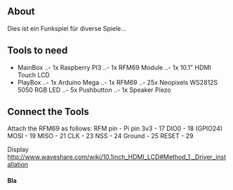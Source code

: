 ## About
Dies ist ein Funkspiel für diverse Spiele...




## Tools to need
- MainBox
..- 1x Raspberry PI3
..- 1x RFM69 Module
..- 1x 10.1" HDMI Touch LCD
- PlayBox
..- 1x Arduino Mega
..- 1x RFM69
..- 25x Neopixels WS2812S 5050 RGB LED
..- 5x Pushbutton
..- 1x Speaker Piezo


## Connect the Tools

Attach the RFM69 as follows:
RFM pin - Pi pin
3v3 - 17
DIO0 - 18 (GPIO24)
MOSI - 19
MISO - 21
CLK - 23
NSS - 24
Ground - 25
RESET - 29


Display
http://www.waveshare.com/wiki/10.1inch_HDMI_LCD#Method_1._Driver_installation



#### Bla
